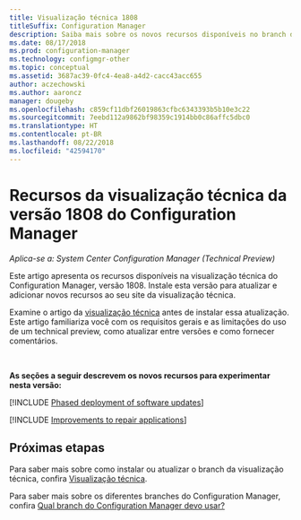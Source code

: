```yaml
---
title: Visualização técnica 1808
titleSuffix: Configuration Manager
description: Saiba mais sobre os novos recursos disponíveis no branch de visualização técnica versão 1808 do Configuration Manager.
ms.date: 08/17/2018
ms.prod: configuration-manager
ms.technology: configmgr-other
ms.topic: conceptual
ms.assetid: 3687ac39-0fc4-4ea8-a4d2-cacc43acc655
author: aczechowski
ms.author: aaroncz
manager: dougeby
ms.openlocfilehash: c859cf11dbf26019863cfbc6343393b5b10e3c22
ms.sourcegitcommit: 7eebd112a9862bf98359c1914bb0c86affc5dbc0
ms.translationtype: HT
ms.contentlocale: pt-BR
ms.lasthandoff: 08/22/2018
ms.locfileid: "42594170"
---
```

# <a name="capabilities-in-configuration-manager-technical-preview-version-1808"></a>Recursos da visualização técnica da versão 1808 do Configuration Manager 

*Aplica-se a: System Center Configuration Manager (Technical Preview)*

Este artigo apresenta os recursos disponíveis na visualização técnica do Configuration Manager, versão 1808. Instale esta versão para atualizar e adicionar novos recursos ao seu site da visualização técnica. 

Examine o artigo da [visualização técnica](/sccm/core/get-started/technical-preview) antes de instalar essa atualização. Este artigo familiariza você com os requisitos gerais e as limitações do uso de um technical preview, como atualizar entre versões e como fornecer comentários.     


<!--  Known Issues Template
## Known issues 

[!INCLUDE [known issue title](includes/known-issue-bugid.md)]

-->



</br>

**As seções a seguir descrevem os novos recursos para experimentar nesta versão:**  


[!INCLUDE [Phased deployment of software updates](includes/1358146.md)]


[!INCLUDE [Improvements to repair applications](includes/1357866.md)]



## <a name="next-steps"></a>Próximas etapas

Para saber mais sobre como instalar ou atualizar o branch da visualização técnica, confira [Visualização técnica](/sccm/core/get-started/technical-preview).    

Para saber mais sobre os diferentes branches do Configuration Manager, confira [Qual branch do Configuration Manager devo usar?](/sccm/core/understand/which-branch-should-i-use)
